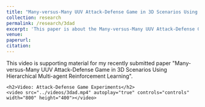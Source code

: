 ```yaml
---
title: "Many-versus-Many UUV Attack-Defense Game in 3D Scenarios Using Hierarchical Multi-agent Reinforcement Learning"
collection: research
permalink: /research/3dad
excerpt: 'This paper is about the Many-versus-Many UUV Attack-Defense Game in 3D Scenarios Using Hierarchical Multi-agent Reinforcement Learning.'
venue:
paperurl:
citation:
---
```



<html lang="en">
<head>
    <meta charset="UTF-8">
    <meta name="viewport" content="width=device-width, initial-scale=1.0">
    <title>Supporting Material</title>
</head>
<body>
    <p>This video is supporting material for my recently submitted paper "Many-versus-Many UUV Attack-Defense Game in 3D Scenarios Using Hierarchical Multi-agent Reinforcement Learning".</p>
    
    <h2>Video: Attack-Defense Game Experiments</h2>
    <video src="../videos/3dad.mp4" autoplay="true" controls="controls" width="800" height="400"></video>

</body>
</html>
